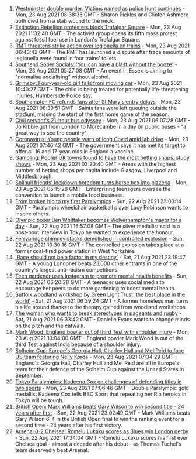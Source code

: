 1. [Westminster double murder: Victims named as police hunt continues](https://www.bbc.co.uk/news/uk-england-london-58304303) - Mon, 23 Aug 2021 08:38:35 GMT - Sharon Pickles and Clinton Ashmore both died from a stab wound to the neck.
2. [Extinction Rebellion protesters block Trafalgar Square](https://www.bbc.co.uk/news/uk-england-london-58306278) - Mon, 23 Aug 2021 11:32:40 GMT - The activist group opens its fifth mass protest against fossil fuel use in London's Trafalgar Square.
3. [RMT threatens strike action over legionella on trains](https://www.bbc.co.uk/news/uk-england-london-58298711) - Mon, 23 Aug 2021 06:43:42 GMT - The RMT has launched a dispute after trace amounts of legionella were found in four trains' toilets.
4. [Southend Sober Socials: 'You can have a blast without the booze'](https://www.bbc.co.uk/news/uk-england-essex-58173941) - Mon, 23 Aug 2021 05:27:08 GMT - An event in Essex is aiming to "normalise socialising" without alcohol.
5. [Grimsby: Four-year-old girl falls from moving car](https://www.bbc.co.uk/news/uk-england-lincolnshire-58304472) - Mon, 23 Aug 2021 10:40:27 GMT - The child is being treated for potentially life-threatening injuries, Humberside Police say.
6. [Southampton FC refunds fans after St Mary's entry delays](https://www.bbc.co.uk/news/uk-england-hampshire-58303011) - Mon, 23 Aug 2021 08:39:51 GMT - Saints fans were left queuing outside the stadium, missing the start of the first home game of the season.
7. [Civil servant's 21-hour bus odyssey](https://www.bbc.co.uk/news/uk-england-london-58297172) - Mon, 23 Aug 2021 06:07:28 GMT - Jo Kibble got from London to Morecambe in a day on public buses - "a great way to see the country".
8. [Coronavirus: Young people warn of long Covid amid jab drive](https://www.bbc.co.uk/news/uk-58301011) - Mon, 23 Aug 2021 07:46:42 GMT - The government says it has met its target to offer all 16 and 17-year-olds in England a vaccine.
9. [Gambling: Poorer UK towns found to have the most betting shops, study shows](https://www.bbc.co.uk/news/business-58300899) - Mon, 23 Aug 2021 03:20:40 GMT - Areas with the highest number of betting shops per capita include Glasgow, Liverpool and Middlesbrough.
10. [Solihull friends' lockdown boredom turns horse box into pizzeria](https://www.bbc.co.uk/news/uk-england-birmingham-58283884) - Mon, 23 Aug 2021 05:15:28 GMT - Enterprising teenagers oversee the conversion to launch a mobile food business.
11. [From broken hip to my first Paralympics](https://www.bbc.co.uk/news/uk-england-leicestershire-58273615) - Sun, 22 Aug 2021 23:03:14 GMT - Paralympic wheelchair basketball player Lucy Robinson wants to inspire others.
12. [Olympic boxer Ben Whittaker becomes Wolverhampton's mayor for a day](https://www.bbc.co.uk/news/uk-england-birmingham-58299944) - Sun, 22 Aug 2021 16:57:08 GMT - The silver medallist said in a post-bout interview in Tokyo he wanted to experience the honour.
13. [Ferrybridge chimney stacks demolished in controlled explosion](https://www.bbc.co.uk/news/uk-england-leeds-58297602) - Sun, 22 Aug 2021 10:30:16 GMT - The controlled explosion takes place at a former coal-fired power station in West Yorkshire.
14. ['Race should not be a factor in my destiny'](https://www.bbc.co.uk/news/uk-england-london-58283709) - Sat, 21 Aug 2021 23:19:47 GMT - A young Londoner beats 23,000 other entrants in one of the country's largest anti-racism competitions.
15. [Teen gardener uses Instagram to promote mental health benefits](https://www.bbc.co.uk/news/uk-england-cambridgeshire-58234738) - Sun, 22 Aug 2021 06:20:28 GMT - A teenager uses social media to encourage her peers to do more gardening to boost mental health.
16. [Suffolk woodland workshop by Green Light Trust 'the best place in the world'](https://www.bbc.co.uk/news/uk-england-suffolk-58270365) - Sat, 21 Aug 2021 06:39:24 GMT - A former homeless man turns his life around thanks to the therapy gained from woodland workshops.
17. [The woman who wants to break stereotypes in pageants and rugby](https://www.bbc.co.uk/news/uk-england-sussex-58261882) - Sat, 21 Aug 2021 06:33:42 GMT - Danielle Evans wants to change minds on the pitch and the catwalk.
18. [Mark Wood: England bowler out of third Test with shoulder injury](https://www.bbc.co.uk/sport/cricket/58303560) - Mon, 23 Aug 2021 10:04:00 GMT - England bowler Mark Wood is out of the third Test against India because of a shoulder injury.
19. [Solheim Cup: Europe's Georgia Hall, Charley Hull and Mel Reid to face US team featuring Nelly Korda](https://www.bbc.co.uk/sport/golf/58301072) - Mon, 23 Aug 2021 07:34:29 GMT - England's Georgia Hall, Charley Hull and Mel Reid are all in Europe's team for their defence of the Solheim Cup against the United States in September.
20. [Tokyo Paralympics: Kadeena Cox on challenges of defending titles in two sports](https://www.bbc.co.uk/sport/disability-sport/58256947) - Mon, 23 Aug 2021 07:06:46 GMT - Double Paralympic gold medallist Kadeena Cox tells BBC Sport that repeating her Rio heroics in Tokyo will be tough.
21. [British Open: Mark Williams beats Gary Wilson to win second title - 24 years after first](https://www.bbc.co.uk/sport/snooker/58301127) - Sun, 22 Aug 2021 23:02:49 GMT - Mark Williams beats Gary Wilson 6-4 in the British Open final to win the ranking event for a second time - 24 years after his first victory.
22. [Arsenal 0-2 Chelsea: Romelu Lukaku scores as Blues win London derby](https://www.bbc.co.uk/sport/football/58193457) - Sun, 22 Aug 2021 17:34:04 GMT - Romelu Lukaku scores his first ever Chelsea goal - almost a decade after his debut - as Thomas Tuchel's team deservedly beat Arsenal.
